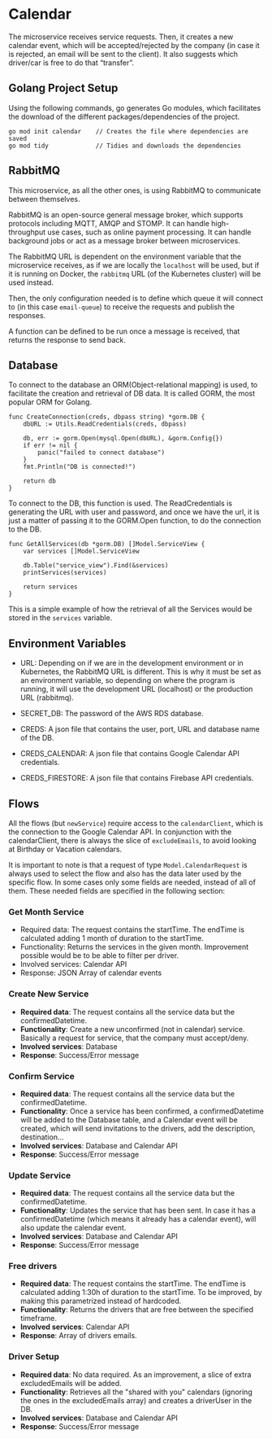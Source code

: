 # Calendar

The microservice receives service requests. Then, it creates a new calendar event, which will be accepted/rejected by
the company (in case it is rejected, an email will be sent to the client). It also suggests which driver/car is free to
do that “transfer”.

## Golang Project Setup

Using the following commands, go generates Go modules, which facilitates the download of the different
packages/dependencies of the project.

```
go mod init calendar    // Creates the file where dependencies are saved
go mod tidy             // Tidies and downloads the dependencies
```

## RabbitMQ

This microservice, as all the other ones, is using RabbitMQ to communicate between themselves.

RabbitMQ is an open-source general message broker, which supports protocols including MQTT, AMQP and STOMP. It can
handle high-throughput use cases, such as online payment processing. It can handle background jobs or act as a message
broker between microservices.

The RabbitMQ URL is dependent on the environment variable that the microservice receives, as if we are locally
the `localhost` will be used, but if it is running on Docker, the `rabbitmq` URL (of the Kubernetes cluster) will be
used instead.

Then, the only configuration needed is to define which queue it will connect to (in this case `email-queue`) to receive
the requests and publish the responses.

A function can be defined to be run once a message is received, that returns the response to send back.

## Database

To connect to the database an ORM(Object-relational mapping) is used, to facilitate the creation and retrieval of DB
data. It is called GORM, the most popular ORM for Golang.

```
func CreateConnection(creds, dbpass string) *gorm.DB {
	dbURL := Utils.ReadCredentials(creds, dbpass)

	db, err := gorm.Open(mysql.Open(dbURL), &gorm.Config{})
	if err != nil {
		panic("failed to connect database")
	}
	fmt.Println("DB is connected!")

	return db
}
```

To connect to the DB, this function is used. The ReadCredentials is generating the URL with user and password, and once
we have the url, it is just a matter of passing it to the GORM.Open function, to do the connection to the DB.

```
func GetAllServices(db *gorm.DB) []Model.ServiceView {
	var services []Model.ServiceView

	db.Table("service_view").Find(&services)
	printServices(services)

	return services
}
```

This is a simple example of how the retrieval of all the Services would be stored in the `services` variable.

## Environment Variables

- URL: Depending on if we are in the development environment or in Kubernetes, the RabbitMQ URL is different. This is
  why it must be set as an environment variable, so depending on where the program is running, it will use the
  development URL (localhost) or the production URL (rabbitmq).

- SECRET_DB: The password of the AWS RDS database.

- CREDS: A json file that contains the user, port, URL and database name of the DB.

- CREDS_CALENDAR: A json file that contains Google Calendar API credentials.

- CREDS_FIRESTORE: A json file that contains Firebase API credentials.

## Flows

All the flows (but `newService`) require access to the `calendarClient`, which is the connection to the Google Calendar
API. In conjunction with the calendarClient, there is always the slice of `excludeEmails`, to avoid looking at Birthday
or Vacation calendars.

It is important to note is that a request of type `Model.CalendarRequest` is always used to select the flow and also has
the data later used by the specific flow. In some cases only some fields are needed, instead of all of them. These
needed fields are specified in the following section:

### Get Month Service

- Required data: The request contains the startTime. The endTime is calculated adding 1 month of duration to the
  startTime.
- Functionality: Returns the services in the given month. Improvement possible would be to be able to filter per driver.
- Involved services: Calendar API
- Response: JSON Array of calendar events

### Create New Service

- **Required data**: The request contains all the service data but the confirmedDatetime.
- **Functionality**: Create a new unconfirmed (not in calendar) service. Basically a request for service, that the
  company must accept/deny.
- **Involved services**: Database
- **Response**: Success/Error message

### Confirm Service

- **Required data**: The request contains all the service data but the confirmedDatetime.
- **Functionality**: Once a service has been confirmed, a confirmedDatetime will be added to the Database table, and a
  Calendar event will be created, which will send invitations to the drivers, add the description, destination...
- **Involved services**: Database and Calendar API
- **Response**: Success/Error message

### Update Service

- **Required data**: The request contains all the service data but the confirmedDatetime.
- **Functionality**: Updates the service that has been sent. In case it has a confirmedDatetime (which means it already
  has a calendar event), will also update the calendar event.
- **Involved services**: Database and Calendar API
- **Response**: Success/Error message

### Free drivers

- **Required data**: The request contains the startTime. The endTime is calculated adding 1:30h of duration to the
  startTime. To be improved, by making this parametrized instead of hardcoded.
- **Functionality**: Returns the drivers that are free between the specified timeframe.
- **Involved services**: Calendar API
- **Response**: Array of drivers emails.

### Driver Setup

- **Required data**: No data required. As an improvement, a slice of extra excludedEmails will be added.
- **Functionality**: Retrieves all the "shared with you" calendars (ignoring the ones in the excludedEmails array) and
  creates a driverUser in the DB.
- **Involved services**: Database and Calendar API
- **Response**: Success/Error message